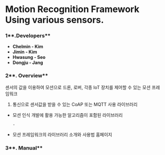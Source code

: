 # Motion Recognition Framework Using various sensors.

### 1**.Developers**

* **Chelmin - Kim**
* **Jimin - Kim**
* **Hwasung - Seo**
* **Dongju - Jang**

### 2**. Overview**

센서의 값을 이용하여 모션으로 드론, 로버, 각종 IoT 장치를 제어할 수 있는 모션 프레임워크

1. 통신으로 센서값을 받을 수 있는 CoAP 또는 MQTT 사용 라이브러리

  


  


* 모션 인식 개발에 활용 가능한 알고리즘이 포함된 라이브러리

  ```
  -
  ```

* 모션 프레임워크의 라이브러리 소개와 사용법 홈페이지

### 3**. Manual**









